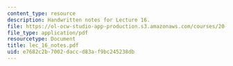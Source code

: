```yaml
---
content_type: resource
description: Handwritten notes for Lecture 16.
file: https://ol-ocw-studio-app-production.s3.amazonaws.com/courses/20-410j-molecular-cellular-and-tissue-biomechanics-be-410j-spring-2003/e7682c2b7002daccd83af9bc245238db_lec_16_notes.pdf
file_type: application/pdf
resourcetype: Document
title: lec_16_notes.pdf
uid: e7682c2b-7002-dacc-d83a-f9bc245238db
---
```

